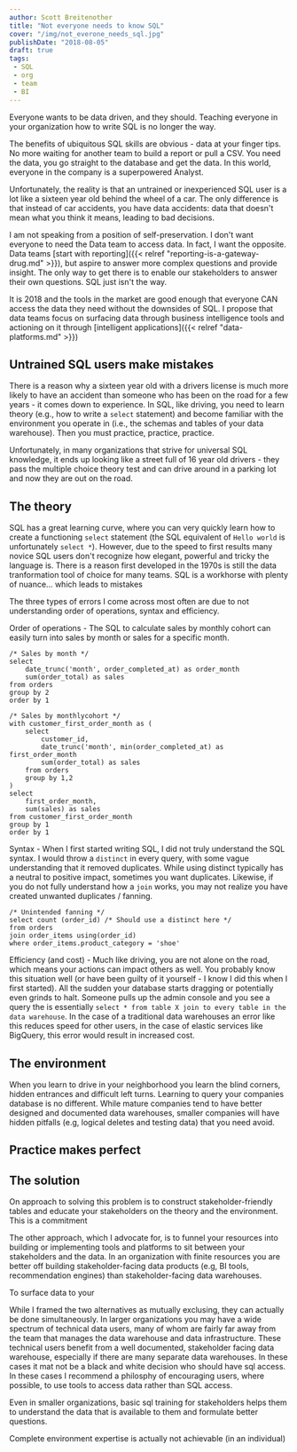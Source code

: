 ```yaml
---
author: Scott Breitenother
title: "Not everyone needs to know SQL"
cover: "/img/not_everone_needs_sql.jpg"
publishDate: "2018-08-05"
draft: true
tags: 
 - SQL
 - org
 - team
 - BI
---
```


Everyone wants to be data driven, and they should. Teaching everyone in your organization how to write SQL is no longer the way.

The benefits of ubiquitous SQL skills are obvious - data at your finger tips. No more waiting for another team to build a report or pull a CSV. You need the data, you go straight to the database and get the data. In this world, everyone in the company is a superpowered Analyst.

Unfortunately, the reality is that an untrained or inexperienced SQL user is a lot like a sixteen year old behind the wheel of a car. The only difference is that instead of car accidents, you have data accidents: data that doesn't mean what you think it means, leading to bad decisions.

I am not speaking from a position of self-preservation. I don't want everyone to need the Data team to access data. In fact, I want the opposite. Data teams [start with reporting]({{< relref "reporting-is-a-gateway-drug.md" >}}), but aspire to answer more complex questions and provide insight. The only way to get there is to enable our stakeholders to answer their own questions. SQL just isn't the way.

It is 2018 and the tools in the market are good enough that everyone CAN access the data they need without the downsides of SQL. I propose that data teams focus on surfacing data through business intelligence tools and actioning on it through [intelligent applications]({{< relref "data-platforms.md" >}})


## Untrained SQL users make mistakes

There is a reason why a sixteen year old with a drivers license is much more likely to have an accident than someone who has been on the road for a few years - it comes down to experience. In SQL, like driving, you need to learn theory (e.g., how to write a `select` statement) and become familiar with the environment you operate in (i.e., the schemas and tables of your data warehouse). Then you must practice, practice, practice.

Unfortunately, in many organizations that strive for universal SQL knowledge, it ends up looking like a street full of 16 year old drivers - they pass the multiple choice theory test and can drive around in a parking lot and now they are out on the road.


## The theory

SQL has a great learning curve, where you can very quickly learn how to create a functioning `select` statement (the SQL equivalent of `Hello world` is unfortunately `select *`). However, due to the speed to first results many novice SQL users don't recognize how elegant, powerful and tricky the language is. There is a reason first developed in the 1970s is still the data tranformation tool of choice for many teams. SQL is a workhorse with plenty of nuance... which leads to mistakes

The three types of errors I come across most often are due to not understanding order of operations, syntax and efficiency.


Order of operations - The SQL to calculate sales by monthly cohort can easily turn into sales by month or sales for a specific month.

```
/* Sales by month */
select
	date_trunc('month', order_completed_at) as order_month
	sum(order_total) as sales
from orders
group by 2
order by 1

/* Sales by monthlycohort */
with customer_first_order_month as (
	select
		customer_id,
		date_trunc('month', min(order_completed_at) as first_order_month
		sum(order_total) as sales
	from orders
	group by 1,2
)
select
	first_order_month,
	sum(sales) as sales
from customer_first_order_month
group by 1
order by 1
```

Syntax - When I first started writing SQL, I did not truly understand the SQL syntax. I would throw a `distinct` in every query, with some vague understanding that it removed duplicates. While using distinct typically has a neutral to positive impact, sometimes you want duplicates. Likewise, if you do not fully understand how a `join` works, you may not realize you have created unwanted duplicates / fanning. 

```
/* Unintended fanning */
select count (order_id) /* Should use a distinct here */
from orders
join order_items using(order_id)
where order_items.product_category = 'shoe'
```

Efficiency (and cost) - Much like driving, you are not alone on the road, which means your actions can impact others as well. You probably know this situation well (or have been guilty of it yourself - I know I did this when I first started). All the sudden your database starts dragging or potentially even grinds to halt. Someone pulls up the admin console and you see a query the is essentially `select * from table X join to every table in the data warehouse`. In the case of a traditional data warehouses an error like this reduces speed for other users, in the case of elastic services like BigQuery, this error would result in increased cost.


## The environment

When you learn to drive in your neighborhood you learn the blind corners, hidden entrances and difficult left turns. Learning to query your companies database is no different. While mature companies tend to have better designed and documented data warehouses, smaller companies will have hidden pitfalls (e.g, logical deletes and testing data) that you need avoid.  


## Practice makes perfect



## The solution

On approach to solving this problem is to construct stakeholder-friendly tables and educate your stakeholders on the theory and the environment. This is a commitment


The other approach, which I advocate for, is to funnel your resources into building or implementing tools and platforms to sit between your stakeholders and the data. In an organization with finite resources you are better off building stakeholder-facing data products (e.g, BI tools, recommendation engines) than stakeholder-facing data warehouses.

To surface data to your 


While I framed the two alternatives as mutually exclusing, they can actually be done simultaneously. In larger organizations you may have a wide spectrum of technical data users, many of whom are fairly far away from the team that manages the data warehouse and data infrastructure. These technical users benefit from a well documented, stakeholder facing data warehouse, especially if there are many separate data warehouses. In these cases it mat not be a black and white decision who should have sql access. In these cases I recommend a philosphy of encouraging users, where possible, to use tools to access data rather than SQL access.

Even in smaller organizations, basic sql training for stakeholders helps them to understand the data that is available to them and formulate better questions.



Complete environment expertise is actually not achievable (in an individual)


